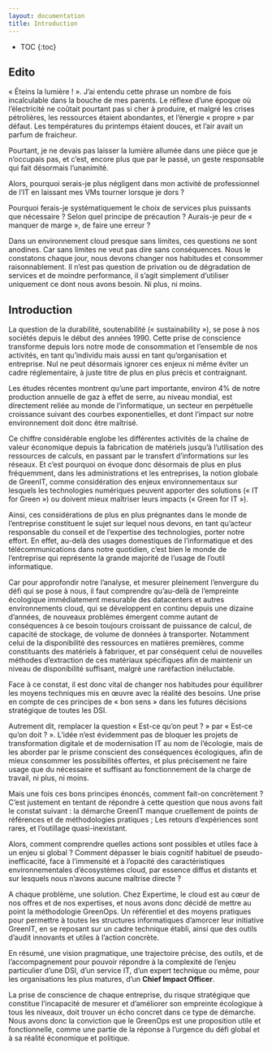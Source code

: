 ```yaml
---
layout: documentation
title: Introduction
---
```


* TOC
{:toc}

## Edito

« Éteins la lumière ! ». J’ai entendu cette phrase un nombre de fois incalculable dans la bouche de mes parents. Le réflexe d’une époque où l’électricité ne coûtait pourtant pas si cher à produire, et malgré les crises pétrolières, les ressources étaient abondantes, et l’énergie « propre » par défaut. Les températures du printemps étaient douces, et l’air avait un parfum de fraicheur.

Pourtant, je ne devais pas laisser la lumière allumée dans une pièce que je n’occupais pas, et c’est, encore plus que par le passé, un geste responsable qui fait désormais l’unanimité.

Alors, pourquoi serais-je plus négligent dans mon activité de professionnel de l’IT en laissant  mes VMs tourner lorsque je dors ?

Pourquoi ferais-je systématiquement le choix de services plus puissants que nécessaire ? Selon quel principe de précaution ? Aurais-je peur de « manquer de marge », de faire une erreur ? 

Dans un environnement cloud presque sans limites, ces questions ne sont anodines. Car sans limites ne veut pas dire sans conséquences. Nous le constatons chaque jour, nous devons changer nos habitudes et consommer raisonnablement. Il n’est pas question de privation ou de dégradation de services et de moindre performance, il s’agit simplement d’utiliser uniquement ce dont nous avons besoin.
Ni plus, ni moins.

## Introduction

La question de la durabilité, soutenabilité (« sustainability »), se pose à nos sociétés depuis le début des années 1990. Cette prise de conscience transforme depuis lors notre mode de consommation et l’ensemble de nos activités, en tant qu’individu mais aussi en tant qu’organisation et entreprise. Nul ne peut désormais ignorer ces enjeux ni même éviter un cadre réglementaire, à juste titre de plus en plus précis et contraignant.

Les études récentes montrent qu’une part importante, environ 4%  de notre production annuelle de gaz à effet de serre, au niveau mondial, est directement reliée au monde de l’informatique, un secteur en perpétuelle croissance suivant des courbes exponentielles, et dont l’impact sur notre environnement doit donc être maîtrisé.

Ce chiffre considérable englobe les différentes activités de la chaîne de valeur économique depuis la fabrication de matériels jusqu’à l’utilisation des ressources de calculs, en passant par le transfert d’informations sur les réseaux. Et c’est pourquoi on évoque donc désormais de plus en plus fréquemment, dans les administrations et les entreprises, la notion globale de GreenIT, comme considération des enjeux environnementaux sur lesquels les technologies numériques peuvent apporter des solutions (« IT for Green ») ou doivent mieux maîtriser leurs impacts (« Green for IT »).

Ainsi, ces considérations de plus en plus prégnantes dans le monde de l’entreprise constituent le sujet sur lequel nous devons, en tant qu’acteur responsable du conseil et de l’expertise des technologies, porter notre effort. En effet, au-delà des usages domestiques de l’informatique et des télécommunications dans notre quotidien, c’est bien le monde de l’entreprise qui représente la grande majorité de l’usage de l’outil informatique.

Car pour approfondir notre l’analyse, et mesurer pleinement l’envergure du défi qui se pose à nous, il faut comprendre qu’au-delà de l’empreinte écologique immédiatement mesurable des datacenters et autres environnements cloud, qui se développent en continu depuis une dizaine d’années, de nouveaux problèmes émergent comme autant de conséquences à ce besoin toujours croissant de puissance de calcul, de capacité de stockage, de volume de données à transporter. Notamment celui de la disponibilité des ressources en matières premières, comme constituants des matériels à fabriquer, et par conséquent celui de nouvelles méthodes d’extraction de ces matériaux spécifiques afin de maintenir un niveau de disponibilité suffisant, malgré une raréfaction inéluctable.

Face à ce constat, il est donc vital de changer nos habitudes pour équilibrer les moyens techniques mis en œuvre avec la réalité des besoins. Une prise en compte de ces principes de « bon sens » dans les futures décisions stratégique de toutes les DSI.

Autrement dit, remplacer la question « Est-ce qu’on peut ? » par « Est-ce qu’on doit ? ».
L’idée n’est évidemment pas de bloquer les projets de transformation digitale et de modernisation IT au nom de l’écologie, mais de les aborder par le prisme conscient des conséquences écologiques, afin de mieux consommer les possibilités offertes, et plus précisement ne faire usage que du nécessaire et suffisant au fonctionnement de la charge de travail, ni plus, ni moins.

Mais une fois ces bons principes énoncés, comment fait-on concrètement ?
C’est justement en tentant de répondre à cette question que nous avons fait le constat suivant : la démarche GreenIT manque cruellement de points de références et de méthodologies pratiques ; Les retours d’expériences sont rares, et l’outillage quasi-inexistant.

Alors, comment comprendre quelles actions sont possibles et utiles face à un enjeu si global ? Comment dépasser le biais cognitif habituel de pseudo-inefficacité, face à l’immensité et à l’opacité des caractéristiques environnementales d’écosystèmes cloud, par essence diffus et distants et sur lesquels nous n’avons aucune maîtrise directe ?

A chaque problème, une solution. Chez Expertime, le cloud est au cœur de nos offres et de nos expertises, et nous avons donc décidé de mettre au point la méthodologie GreenOps. Un référentiel et des moyens pratiques pour permettre à toutes les structures informatiques d’amorcer leur initiative GreenIT, en se reposant sur un cadre technique établi, ainsi que des outils d’audit innovants et utiles à l’action concrète.

En résumé, une vision pragmatique, une trajectoire précise, des outils, et de l’accompagnement pour pouvoir répondre à la complexité de l’enjeu particulier d’une DSI, d’un service IT, d’un expert technique ou même, pour les organisations les plus matures, d’un **Chief Impact Officer**.

La prise de conscience de chaque entreprise, du risque stratégique que constitue l’incapacité de mesurer et d’améliorer son empreinte écologique à tous les niveaux, doit trouver un écho concret dans ce type de démarche. Nous avons donc la conviction que le GreenOps est une proposition utile et fonctionnelle, comme une partie de la réponse à l’urgence du défi global et à sa réalité économique et politique.